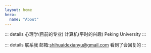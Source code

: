 ```yaml
---
layout: home
hero:
  name: "About" 
---
```


::: details 
心理学(目前的专业)
计算机(平时的兴趣)
Peking University
:::

::: details 联系我
邮箱:shihuaidexianyu@gmail.com
看到了会回复的
:::